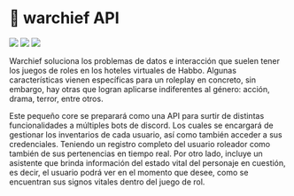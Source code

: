# :briefcase: warchief API
![](https://img.shields.io/badge/warchief-developing-yellow) ![](https://img.shields.io/badge/npm-8.13.2-green) ![](https://img.shields.io/badge/node-v17.6.0-green)

Warchief soluciona los problemas de datos e interacción que suelen tener los juegos de roles en los hoteles virtuales de Habbo. Algunas características vienen específicas para un roleplay en concreto, sin embargo, hay otras que logran aplicarse indiferentes al género: acción, drama, terror, entre otros. 

Este pequeño core se preparará como una API para surtir de distintas funcionalidades a múltiples bots de discord. Los cuales se encargará de gestionar los inventarios de cada usuario, así como también acceder a sus credenciales. Teniendo un registro completo del usuario roleador como también de sus pertenencias en tiempo real. Por otro lado, incluye un asistente que brinda información del estado vital del personaje en cuestión, es decir, el usuario podrá ver en el momento que desee, como se encuentran sus signos vitales dentro del juego de rol.

